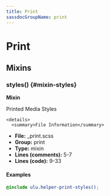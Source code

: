 ```yaml
---
title: Print
sassdocGroupName: print
---
```



# Print





## Mixins




<div class="sassdoc-item-header">

###  styles() {#mixin-styles}

  <div class="sassdoc-item-header__labels">
    <span class="tag tag--primary"><strong>Mixin</strong></span>
  </div>

</div>

  

Printed Media Styles 
    
    

    <details>
      <summary>File Information</summary>
- **File:** _print.scss
- **Group:** print
- **Type:** mixin
- **Lines (comments):** 5-7
- **Lines (code):** 9-33
    </details>
    

#### Examples

      


``` scss
@include ulu.helper-print-styles();
```
  

      
  
  